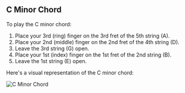 ## C Minor Chord

To play the C minor chord:

1. Place your 3rd (ring) finger on the 3rd fret of the 5th string (A).
2. Place your 2nd (middle) finger on the 2nd fret of the 4th string (D).
3. Leave the 3rd string (G) open.
4. Place your 1st (index) finger on the 1st fret of the 2nd string (B).
5. Leave the 1st string (E) open.

Here's a visual representation of the C minor chord:

![C Minor Chord](C_Minor_Chord.png)